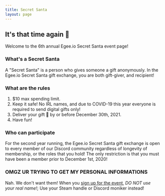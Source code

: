 ```yaml
---
title: Secret Santa
layout: page
---
```


## It's that time again 🎅

Welcome to the 6th annual Egee.io Secret Santa event page!

### What's a Secret Santa

A "Secret Santa" is a person who gives someone a gift anonymously. In the Egee.io Secret Santa gift exchange, you are both gift-giver, and recipient!

### What are the rules

1. $10 max spending limit.
2. Keep it safe! No IRL names, and due to COVID-19 this year everyone is required to send digital gifts only!
3. Deliver your gift 🎁 by or before December 30th, 2021.
4. Have fun!

### Who can participate

For the second year running, the Egee.io Secret Santa gift exchange is open to every member of our Discord community regardless of longevity of membership, or the roles that you hold! The only restriction is that you must have been a member prior to December 1st, 2020!

### OMGZ UR TRYING TO GET MY PERSONAL INFORMATIONS

Nah. We don't want them! When you [sign up for the event](https://www.elfster.com/gift-exchanges/0460fcfe-195b-441e-b83c-be4f55b2fc74/?join=mdq2), *DO NOT use your real name!*; Use your Steam handle or Discord moniker instead!
